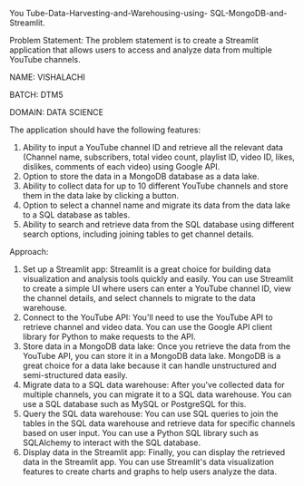 You Tube-Data-Harvesting-and-Warehousing-using-
SQL-MongoDB-and-Streamlit.

Problem Statement:
The problem statement is to create a Streamlit application that allows users to access and analyze data from multiple YouTube channels.

NAME: VISHALACHI

BATCH: DTM5

DOMAIN: DATA SCIENCE

 The application should have the following features:
  1.  Ability to input a YouTube channel ID and retrieve all the relevant data (Channel name, subscribers, total video count, playlist ID, video ID, likes, dislikes, comments of each video) using Google API.
 2. Option to store the data in a MongoDB database as a data lake.
 3. Ability to collect data for up to 10 different YouTube channels and store them in the data lake by clicking a button.
 4. Option to select a channel name and migrate its data from the data lake to a SQL database as tables.
5. Ability to search and retrieve data from the SQL database using different search options, including joining tables to get channel details.

Approach:
1. Set up a Streamlit app: Streamlit is a great choice for building data visualization and analysis tools quickly and easily. You can use Streamlit to create a simple UI where users can enter a YouTube channel ID, view the channel details, and select channels to migrate to the data warehouse.
2. Connect to the YouTube API: You'll need to use the YouTube API to retrieve channel and video data. You can use the Google API client library for Python to make requests to the API.
3. Store data in a MongoDB data lake: Once you retrieve the data from the YouTube API, you can store it in a MongoDB data lake. MongoDB is a great choice for a data lake because it can handle unstructured and semi-structured data easily.
4. Migrate data to a SQL data warehouse: After you've collected data for multiple channels, you can migrate it to a SQL data warehouse. You can use a SQL database such as MySQL or PostgreSQL for this.
5. Query the SQL data warehouse: You can use SQL queries to join the tables in the SQL data warehouse and retrieve data for specific channels based on user input. You can use a Python SQL library such as SQLAlchemy to interact with the SQL database.
6. Display data in the Streamlit app: Finally, you can display the retrieved data in the Streamlit app. You can use Streamlit's data visualization features to create charts and graphs to help users analyze the data.






